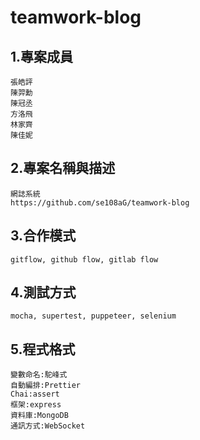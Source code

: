 # teamwork-blog

## 1.專案成員
```
張皓評
陳羿勳
陳冠丞
方洛飛
林家齊
陳佳妮
```
## 2.專案名稱與描述
```
網誌系統
https://github.com/se108aG/teamwork-blog
```
## 3.合作模式
```
gitflow, github flow, gitlab flow
```
## 4.測試方式 
```
mocha, supertest, puppeteer, selenium
```
## 5.程式格式
```
變數命名:駝峰式
自動編排:Prettier
Chai:assert
框架:express
資料庫:MongoDB
通訊方式:WebSocket
```


